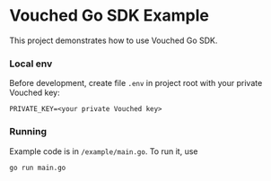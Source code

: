 # Vouched Go SDK Example

This project demonstrates how to use Vouched Go SDK. 

### Local env

Before development, create file `.env` in project root with your private Vouched key:
```
PRIVATE_KEY=<your private Vouched key>
```

### Running

Example code is in `/example/main.go`. To run it, use

```
go run main.go
```